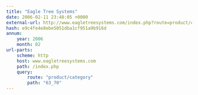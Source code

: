 ```yaml
---
title: "Eagle Tree Systems"
date: 2006-02-11 23:48:05 +0000
external-url: http://www.eagletreesystems.com/index.php?route=product/category&path=63_70
hash: e9c4fe4e8ebe5051dba1cf951a9b916d
annum:
    year: 2006
    month: 02
url-parts:
    scheme: http
    host: www.eagletreesystems.com
    path: /index.php
    query:
        route: "product/category"
        path: "63_70"
---
```



